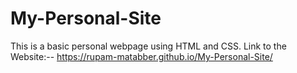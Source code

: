 # My-Personal-Site
This is a basic personal webpage using HTML and CSS.
Link to the Website:-- https://rupam-matabber.github.io/My-Personal-Site/
